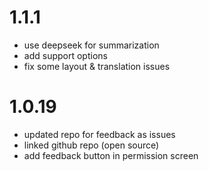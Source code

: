 # 1.1.1
- use deepseek for summarization
- add support options
- fix some layout & translation issues

# 1.0.19
- updated repo for feedback as issues
- linked github repo (open source)
- add feedback button in permission screen